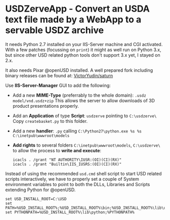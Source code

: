 # USDZerveApp - Convert an USDA text file made by a WebApp to a servable USDZ archive

It needs Python 2.7 installed on your IIS-Server machine and CGI activated. 
With a few patches (focussing on `print`) it might as well run on Python 3.x, but since other USD related python tools don't support 3.x yet, I stayed on 2.x.

It also needs Pixar @openUSD installed.
A well prepared fork including binary releases can be found at: [VictorYudin/saturn](https://github.com/VictorYudin/saturn)

Use **IIS-Server-Manager** GUI to add the following:

* Add a new **MIME-Type** (preferrably to the whole domain): 
  `.usdz model/vnd.usdz+zip`
  This allows the server to allow downloads of 3D product presentations properly.
  
* Add an **Application** of type **Script**:
  `usdzerve` pointing to `C:\usdzerve\`  
  Copy `createbasket.py` to this folder.


* Add a new **handler**:
  `.py` calling `C:\Python27\python.exe %s %s C:\inetpub\wwwroot\models`
  
* **Add rights** to several folders `C:\inetpub\wwwroot\models`, `C:\usdzerve\` to allow the process to **write and execute**:
  ```
  icacls . /grant "NT AUTHORITY\IUSR:(OI)(CI)(RX)"
  icacls . /grant "Builtin\IIS_IUSRS:(OI)(CI)(RX)"
  ```

Instead of using the recommended `usd.cmd` shell script to start USD related scripts interactively, 
we have to properly set a couple of System environment variables to point to both the DLLs, 
Libraries and Scripts extending Python for @openUSD.

```
set USD_INSTALL_ROOT=C:\USD
set PATH=%USD_INSTALL_ROOT%;%USD_INSTALL_ROOT%\bin;%USD_INSTALL_ROOT%\lib\usd;%PATH%
set PYTHONPATH=%USD_INSTALL_ROOT%\lib\python;%PYTHONPATH%
```
